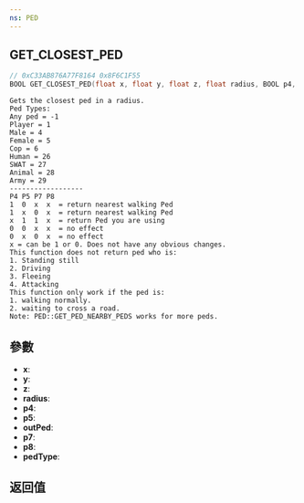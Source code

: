 ```yaml
---
ns: PED
---
```

## GET_CLOSEST_PED

```c
// 0xC33AB876A77F8164 0x8F6C1F55
BOOL GET_CLOSEST_PED(float x, float y, float z, float radius, BOOL p4, BOOL p5, Ped* outPed, BOOL p7, BOOL p8, int pedType);
```

```
Gets the closest ped in a radius.  
Ped Types:  
Any ped = -1  
Player = 1  
Male = 4   
Female = 5   
Cop = 6  
Human = 26  
SWAT = 27   
Animal = 28  
Army = 29  
------------------  
P4 P5 P7 P8  
1  0  x  x  = return nearest walking Ped  
1  x  0  x  = return nearest walking Ped  
x  1  1  x  = return Ped you are using  
0  0  x  x  = no effect  
0  x  0  x  = no effect  
x = can be 1 or 0. Does not have any obvious changes.  
This function does not return ped who is:  
1. Standing still  
2. Driving  
3. Fleeing  
4. Attacking  
This function only work if the ped is:  
1. walking normally.  
2. waiting to cross a road.  
Note: PED::GET_PED_NEARBY_PEDS works for more peds.  
```

## 參數
* **x**: 
* **y**: 
* **z**: 
* **radius**: 
* **p4**: 
* **p5**: 
* **outPed**: 
* **p7**: 
* **p8**: 
* **pedType**: 

## 返回值
